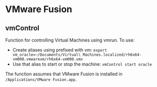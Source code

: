 # VMware Fusion #

## vmControl ##

Function for controlling Virtual Machines using vmrun. To use:

- Create aliases using prefixed with vm: `export vm_oracle=~/Documents/Virtual\ Machines.localized/rh6x64-vm000.vmwarevm/rh6x64-vm000.vmx`
- Use that alias to start or stop the machine: `vmControl start oracle`

The function assumes that VMware Fusion is installed in `/Applications/VMware Fusion.app`.
